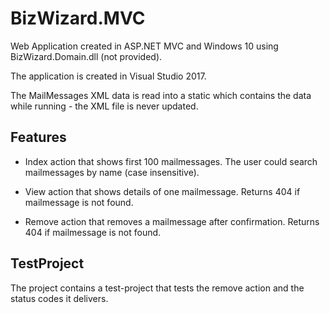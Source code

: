 # BizWizard.MVC #Web Application created in ASP.NET MVC and Windows 10 using BizWizard.Domain.dll (not provided). The application is created in Visual Studio 2017.The MailMessages XML data is read into a static which contains the data while running - the XML file is never updated.## Features ##- Index action that shows first 100 mailmessages. The user could search mailmessages by name (case insensitive).- View action that shows details of one mailmessage. Returns 404 if mailmessage is not found.- Remove action that removes a mailmessage after confirmation. Returns 404 if mailmessage is not found.## TestProject ##The project contains a test-project that tests the remove action and the status codes it delivers.